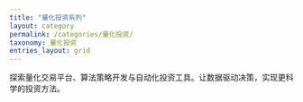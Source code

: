 ```yaml
---
title: "量化投资系列"
layout: category
permalink: /categories/量化投资/
taxonomy: 量化投资
entries_layout: grid
---
```


探索量化交易平台、算法策略开发与自动化投资工具。让数据驱动决策，实现更科学的投资方法。 